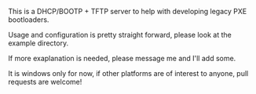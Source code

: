 This is a DHCP/BOOTP + TFTP server to help with developing legacy PXE bootloaders.

Usage and configuration is pretty straight forward, please look at the example directory.

If more exaplanation is needed, please message me and I'll add some.

It is windows only for now, if other platforms are of interest to anyone, pull requests are welcome!
